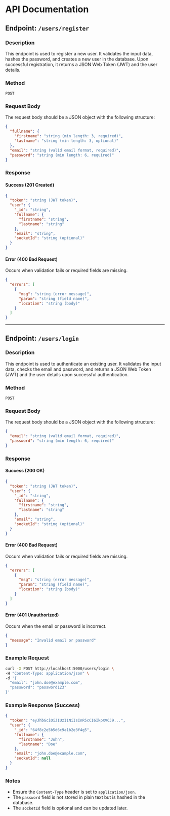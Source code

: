 # API Documentation

## Endpoint: `/users/register`

### Description
This endpoint is used to register a new user. It validates the input data, hashes the password, and creates a new user in the database. Upon successful registration, it returns a JSON Web Token (JWT) and the user details.

### Method
`POST`

### Request Body
The request body should be a JSON object with the following structure:
```json
{
  "fullname": {
    "firstname": "string (min length: 3, required)",
    "lastname": "string (min length: 3, optional)"
  },
  "email": "string (valid email format, required)",
  "password": "string (min length: 6, required)"
}
```

### Response

#### Success (201 Created)
```json
{
  "token": "string (JWT token)",
  "user": {
    "_id": "string",
    "fullname": {
      "firstname": "string",
      "lastname": "string"
    },
    "email": "string",
    "socketId": "string (optional)"
  }
}
```

#### Error (400 Bad Request)
Occurs when validation fails or required fields are missing.
```json
{
  "errors": [
    {
      "msg": "string (error message)",
      "param": "string (field name)",
      "location": "string (body)"
    }
  ]
}
```

---

## Endpoint: `/users/login`

### Description
This endpoint is used to authenticate an existing user. It validates the input data, checks the email and password, and returns a JSON Web Token (JWT) and the user details upon successful authentication.

### Method
`POST`

### Request Body
The request body should be a JSON object with the following structure:
```json
{
  "email": "string (valid email format, required)",
  "password": "string (min length: 6, required)"
}
```

### Response

#### Success (200 OK)
```json
{
  "token": "string (JWT token)",
  "user": {
    "_id": "string",
    "fullname": {
      "firstname": "string",
      "lastname": "string"
    },
    "email": "string",
    "socketId": "string (optional)"
  }
}
```

#### Error (400 Bad Request)
Occurs when validation fails or required fields are missing.
```json
{
  "errors": [
    {
      "msg": "string (error message)",
      "param": "string (field name)",
      "location": "string (body)"
    }
  ]
}
```

#### Error (401 Unauthorized)
Occurs when the email or password is incorrect.
```json
{
  "message": "Invalid email or password"
}
```

### Example Request
```bash
curl -X POST http://localhost:5000/users/login \
-H "Content-Type: application/json" \
-d '{
  "email": "john.doe@example.com",
  "password": "password123"
}'
```

### Example Response (Success)
```json
{
  "token": "eyJhbGciOiJIUzI1NiIsInR5cCI6IkpXVCJ9...",
  "user": {
    "_id": "64f8c2e5b5d6c9a1b2e3f4g5",
    "fullname": {
      "firstname": "John",
      "lastname": "Doe"
    },
    "email": "john.doe@example.com",
    "socketId": null
  }
}
```

### Notes
- Ensure the `Content-Type` header is set to `application/json`.
- The `password` field is not stored in plain text but is hashed in the database.
- The `socketId` field is optional and can be updated later.
